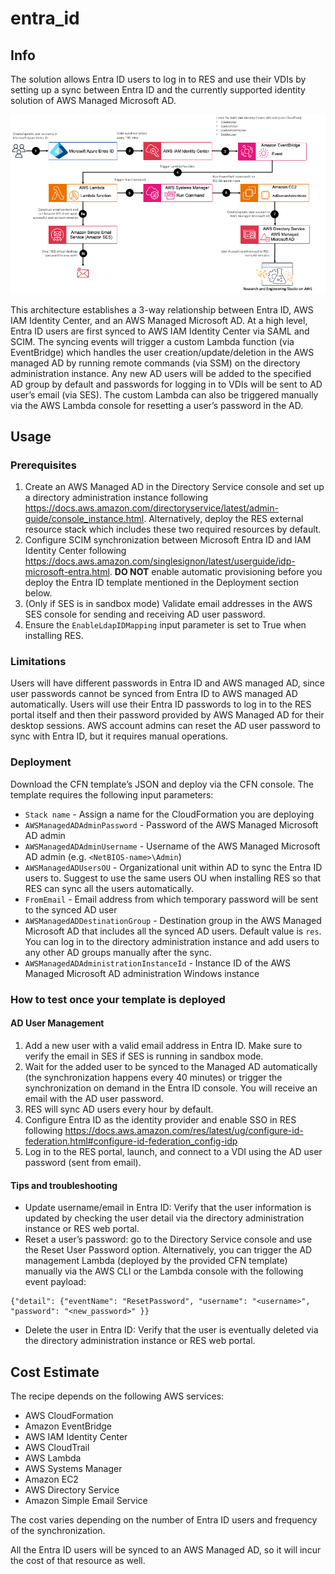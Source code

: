 # entra_id

## Info
The solution allows Entra ID users to log in to RES and use their VDIs by setting up a sync between Entra ID and the currently supported identity solution of AWS Managed Microsoft AD.

![architecture](assets/architecture.png)

This architecture establishes a 3-way relationship between Entra ID, AWS IAM Identity Center, and an AWS Managed Microsoft AD. At a high level, Entra ID users are first synced to AWS IAM Identity Center via SAML and SCIM. The syncing events will trigger a custom Lambda function (via EventBridge) which handles the user creation/update/deletion in the AWS managed AD by running remote commands (via SSM) on the directory administration instance. Any new AD users will be added to the specified AD group by default and passwords for logging in to VDIs will be sent to AD user’s email (via SES). The custom Lambda can also be triggered manually via the AWS Lambda console for resetting a user’s password in the AD.

## Usage

### Prerequisites
1. Create an AWS Managed AD in the Directory Service console and set up a directory administration instance following https://docs.aws.amazon.com/directoryservice/latest/admin-guide/console_instance.html. Alternatively, deploy the RES external resource stack which includes these two required resources by default.
2. Configure SCIM synchronization between Microsoft Entra ID and IAM Identity Center following https://docs.aws.amazon.com/singlesignon/latest/userguide/idp-microsoft-entra.html. **DO NOT** enable automatic provisioning before you deploy the Entra ID template mentioned in the Deployment section below.
3. (Only if SES is in sandbox mode) Validate email addresses in the AWS SES console for sending and receiving AD user password.
4. Ensure the `EnableLdapIDMapping` input parameter is set to True when installing RES.

### Limitations
Users will have different passwords in Entra ID and AWS managed AD, since user passwords cannot be synced from Entra ID to AWS managed AD automatically. Users will use their Entra ID passwords to log in to the RES portal itself and then their password provided by AWS Managed AD for their desktop sessions. AWS account admins can reset the AD user password to sync with Entra ID, but it requires manual operations.

### Deployment
Download the CFN template’s JSON and deploy via the CFN console. The template requires the following input parameters:
* `Stack name` - Assign a name for the CloudFormation you are deploying
* `AWSManagedADAdminPassword` - Password of the AWS Managed Microsoft AD admin
* `AWSManagedADAdminUsername` - Username of the AWS Managed Microsoft AD admin (e.g. `<NetBIOS-name>\Admin`)
* `AWSManagedADUsersOU` - Organizational unit within AD to sync the Entra ID users to. Suggest to use the same users OU when installing RES so that RES can sync all the users automatically.
* `FromEmail` - Email address from which temporary password will be sent to the synced AD user
* `AWSManagedADDestinationGroup` - Destination group in the AWS Managed Microsoft AD that includes all the synced AD users. Default value is `res`. You can log in to the directory administration instance and add users to any other AD groups manually after the sync.
* `AWSManagedADAdministrationInstanceId` - Instance ID of the AWS Managed Microsoft AD administration Windows instance

### How to test once your template is deployed

#### AD User Management

1. Add a new user with a valid email address in Entra ID. Make sure to verify the email in SES if SES is running in sandbox mode.
2. Wait for the added user to be synced to the Managed AD automatically (the synchronization happens every 40 minutes) or trigger the synchronization on demand in the Entra ID console. You will receive an email with the AD user password.
3. RES will sync AD users every hour by default.
4. Configure Entra ID as the identity provider and enable SSO in RES following https://docs.aws.amazon.com/res/latest/ug/configure-id-federation.html#configure-id-federation_config-idp
5. Log in to the RES portal, launch, and connect to a VDI using the AD user password (sent from email).

#### Tips and troubleshooting

* Update username/email in Entra ID: Verify that the user information is updated by checking the user detail via the directory administration instance or RES web portal.
* Reset a user’s password: go to the Directory Service console and use the Reset User Password option. Alternatively, you can trigger the AD management Lambda (deployed by the provided CFN template) manually via the AWS CLI or the Lambda console with the following event payload:
```
{"detail": {"eventName": "ResetPassword", "username": "<username>", "password": "<new_password>" }}
```

* Delete the user in Entra ID: Verify that the user is eventually deleted via the directory administration instance or RES web portal.

## Cost Estimate
The recipe depends on the following AWS services:
- AWS CloudFormation
- Amazon EventBridge
- AWS IAM Identity Center
- AWS CloudTrail
- AWS Lambda
- AWS Systems Manager 
- Amazon EC2
- AWS Directory Service
- Amazon Simple Email Service

The cost varies depending on the number of Entra ID users and frequency of the synchronization.

All the Entra ID users will be synced to an AWS Managed AD, so it will incur the cost of that resource as well.